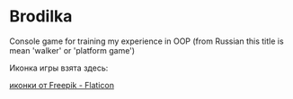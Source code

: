 # Brodilka
Console game for training my experience in OOP (from Russian this title is mean 'walker' or 'platform game')

<p>Иконка игры взята здесь: </p><a href="https://www.flaticon.com/ru/free-icons/" title=" иконки"> иконки от Freepik - Flaticon</a>
